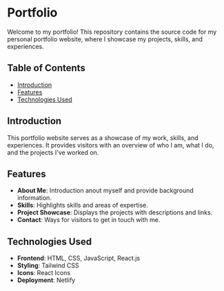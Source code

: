 # Portfolio

Welcome to my portfolio! This repository contains the source code for my personal portfolio website, where I showcase my projects, skills, and experiences.

## Table of Contents

- [Introduction](#introduction)
- [Features](#features)
- [Technologies Used](#technologies-used)

## Introduction

This portfolio website serves as a showcase of my work, skills, and experiences. It provides visitors with an overview of who I am, what I do, and the projects I've worked on.

## Features

- **About Me**: Introduction anout myself and provide background information.
- **Skills**: Highlights skills and areas of expertise.
- **Project Showcase**: Displays the projects with descriptions and links.
- **Contact**: Ways for visitors to get in touch with me.

## Technologies Used

- **Frontend**: HTML, CSS, JavaScript, React.js
- **Styling**: Tailwind CSS
- **Icons**: React Icons
- **Deployment**: Netlify
